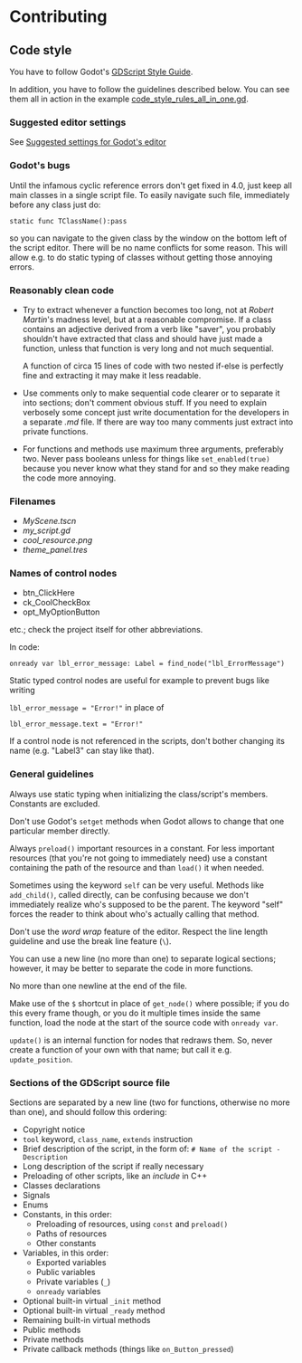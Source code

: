 # Contributing

## Code style

You have to follow Godot's [GDScript Style Guide](https://docs.godotengine.org/en/stable/getting_started/scripting/gdscript/gdscript_styleguide.html).

In addition, you have to follow the guidelines described below. You can see them all in action in the example [code_style_rules_all_in_one.gd](code_style_rules_all_in_one.gd).

### Suggested editor settings

See [Suggested settings for Godot's editor](suggested_editor_settings.md)

### Godot's bugs

Until the infamous cyclic reference errors don't get fixed in 4.0, just keep all main classes in a single script file. To easily navigate such file, immediately before any class just do:

`static func TClassName():pass`

so you can navigate to the given class by the window on the bottom left of the script editor.
There will be no name conflicts for some reason.
This will allow e.g. to do static typing of classes without getting those annoying errors.

### Reasonably clean code

* Try to extract whenever a function becomes too long, not at *Robert Martin*'s madness level, but at a reasonable compromise. If a class contains an adjective derived from a verb like "saver", you probably shouldn't have extracted that class and should have just made a function, unless that function is very long and not much sequential.

  A function of circa 15 lines of code with two nested if-else is perfectly fine and extracting it may make it less readable.

* Use comments only to make sequential code clearer or to separate it into sections; don't comment obvious stuff. If you need to explain verbosely some concept just write documentation for the developers in a separate *.md* file.
If there are way too many comments just extract into private functions.

* For functions and methods use maximum three arguments, preferably two. Never pass booleans unless for things like `set_enabled(true)` because you never know what they stand for and so they make reading the code more annoying.

### Filenames

* *MyScene.tscn*
* *my_script.gd*
* *cool_resource.png*
* *theme_panel.tres*

### Names of control nodes

* btn_ClickHere
* ck_CoolCheckBox
* opt_MyOptionButton

etc.; check the project itself for other abbreviations.

In code:

`onready var lbl_error_message: Label = find_node("lbl_ErrorMessage")`

Static typed control nodes are useful for example to prevent bugs like writing


`lbl_error_message = "Error!"`
in place of

`lbl_error_message.text = "Error!"`

If a control node is not referenced in the scripts, don't bother changing its name (e.g. "Label3" can stay like that).

### General guidelines

Always use static typing when initializing the class/script's members. Constants are excluded.

Don't use Godot's `setget` methods when Godot allows to change that one particular member directly.

Always `preload()` important resources in a constant. For less important resources (that you're not going to immediately need) use a constant containing the path of the resource and than `load()` it when needed.

Sometimes using the keyword `self` can be very useful. Methods like `add_child()`, called directly, can be confusing because we don't immediately realize who's supposed to be the parent. The keyword "self" forces the reader to think about who's actually calling that method.

Don't use the *word wrap* feature of the editor. Respect the line length guideline and use the break line feature (`\`).

You can use a new line (no more than one) to separate logical sections; however, it may be better to separate the code in more functions.

No more than one newline at the end of the file.

Make use of the `$` shortcut in place of `get_node()` where possible; if you do this every frame though, or you do it multiple times inside the same function, load the node at the start of the source code with `onready var`.

`update()` is an internal function for nodes that redraws them. So, never create a function of your own with that name; but call it e.g. `update_position`.

### Sections of the GDScript source file

Sections are separated by a new line (two for functions, otherwise no more than one), and should follow this ordering:
* Copyright notice
* `tool` keyword, `class_name`, `extends` instruction
* Brief description of the script, in the form of: `# Name of the script - Description`
* Long description of the script if really necessary
* Preloading of other scripts, like an *include* in C++
* Classes declarations
* Signals
* Enums
* Constants, in this order:
  * Preloading of resources, using `const` and `preload()`
  * Paths of resources
  * Other constants
* Variables, in this order:
  * Exported variables
  * Public variables
  * Private variables (`_`)
  * `onready` variables
* Optional built-in virtual `_init` method
* Optional built-in virtual `_ready` method
* Remaining built-in virtual methods
* Public methods
* Private methods
* Private callback methods (things like `on_Button_pressed`)
